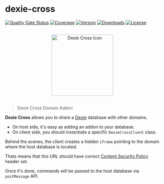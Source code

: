 # dexie-cross

[![Quality Gate Status](https://sonarcloud.io/api/project_badges/measure?project=cadgerfeast_dexie-cross&metric=alert_status)](https://sonarcloud.io/dashboard?id=cadgerfeast_dexie-cross)
[![Coverage](https://sonarcloud.io/api/project_badges/measure?project=cadgerfeast_dexie-cross&metric=coverage)](https://sonarcloud.io/dashboard?id=cadgerfeast_dexie-cross)
[![Version](https://badge.fury.io/js/%40dexie%2Fcross.svg)](https://www.npmjs.com/package/dexie-cross)
[![Downloads](https://img.shields.io/npm/dt/dexie-cross.svg)](https://www.npmjs.com/package/dexie-cross)
[![License](https://img.shields.io/npm/l/dexie-cross.svg)](https://github.com/cadgerfeast/dexie-cross/blob/master/LICENSE)

<p align="center"><br/><img width="200" src="https://dexie-cross.cadgerfeast.dev/icons/dexie-cross.svg" alt="Dexie Cross Icon"/><br/><br/></p>

> Dexie Cross Domain Addon

**Dexie Cross** allows you to share a [Dexie](https://dexie.org/) database with other domains.

- On host side, it's easy as adding an addon to your database.
- On client side, you should instantiate a specific `DexieCrossClient` class.

Behind the scenes, the client creates a hidden `iframe` pointing to the domain where the host database is located.

Thats means that this URL should have correct [Content Security Policy](https://content-security-policy.com/) header set.

Once it's done, commands will be passed to the host database via `postMessage` API.
